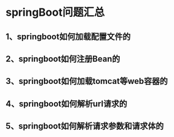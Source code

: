 # springBoot问题汇总

## 1、springboot如何加载配置文件的





## 2、springboot如何注册Bean的



## 3、springboot如何加载tomcat等web容器的



## 4、springboot如何解析url请求的



## 5、springboot如何解析请求参数和请求体的





